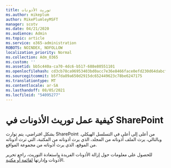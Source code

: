 ```yaml
---
title: توريث الأذونات
ms.author: mikeplum
author: MikePlumleyMSFT
manager: scotv
ms.date: 04/21/2020
ms.audience: Admin
ms.topic: article
ms.service: o365-administration
ROBOTS: NOINDEX, NOFOLLOW
localization_priority: Normal
ms.collection: Adm_O365
ms.custom: ''
ms.assetid: bb5c440a-ca70-4dc6-b517-688e80551101
ms.openlocfilehash: cd3cb78ca96953403bd0acc7e36e8466face0efd230d64dabcf055185c8ab12a
ms.sourcegitcommit: b5f7da89a650d2915dc652449623c78be6247175
ms.translationtype: MT
ms.contentlocale: ar-SA
ms.lasthandoff: 08/05/2021
ms.locfileid: "54095277"
---
```

# <a name="how-permissions-inheritance-works-in-sharepoint"></a>كيفية عمل توريث الأذونات في SharePoint

بشكل افتراضي، يتم توارث SharePoint من أعلى إلى أعلى في التسلسل الهيكلي. وبالتالي، يرث الملف أذوناته من المجلد، الذي يرث أذوناته من المكتبة، التي ترث أذوناته من الموقع، الذي يرث أذوناته من مجموعة المواقع.
  
للحصول على معلومات حول إزالة الأذونات الفريدة واستعادة التوريث، راجع تحرير الأذونات وإدارتها [لقائمة أو مكتبة](https://go.microsoft.com/fwlink/?linkid=869946).
  

